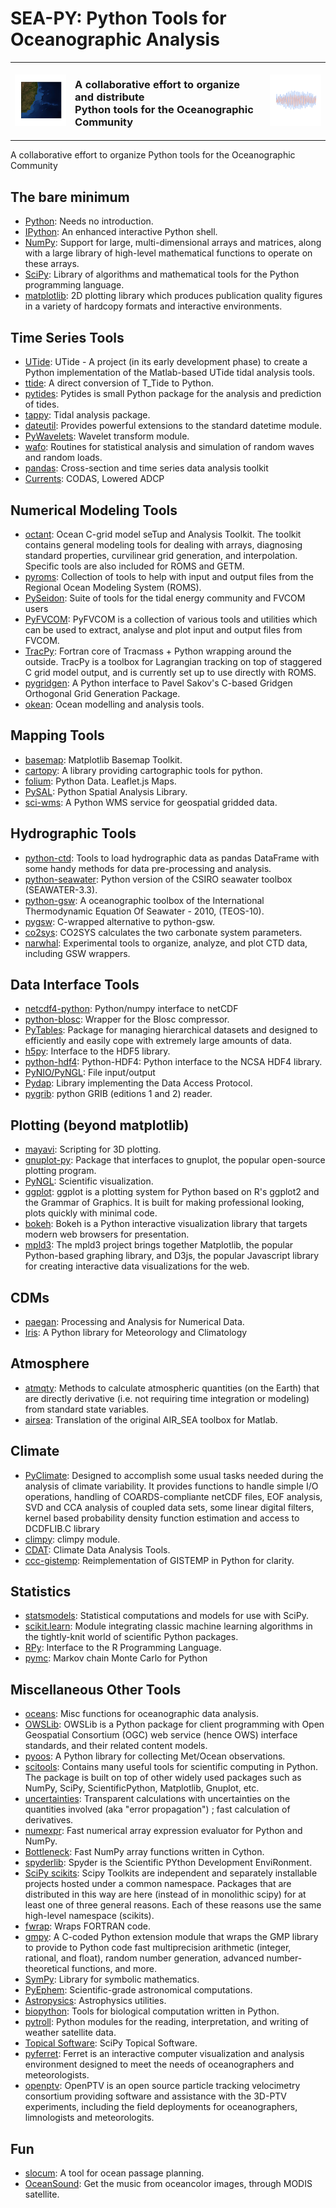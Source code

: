 # SEA-PY: Python Tools for Oceanographic Analysis

<table summary="Title">
    <tr>
        <td><img src="img/map.png" alt="South Atlantic Bathymetry"/></td>
        <td><h3>A collaborative effort to organize and distribute<br/>
        Python tools for the Oceanographic Community</h3></td>
        <td><img src="img/timeSeries.png" alt="time series plot"/></td>
    </tr>
</table>


A collaborative effort to organize Python tools for the Oceanographic Community


## The bare minimum

- [Python](http://www.python.org/): Needs no introduction.
- [IPython](http://ipython.scipy.org/): An enhanced interactive Python shell.
- [NumPy](http://numpy.scipy.org): Support for large, multi-dimensional arrays and matrices, along with a large library of high-level mathematical functions to operate on these arrays.
- [SciPy](http://www.scipy.org): Library of algorithms and mathematical tools for the Python programming language.
- [matplotlib](http://matplotlib.sourceforge.net): 2D plotting library which produces publication quality figures in a variety of hardcopy formats and interactive environments.


## Time Series Tools

- [UTide](https://github.com/wesleybowman/UTide): UTide - A project (in its early development phase) to create a Python implementation of the Matlab-based UTide tidal analysis tools.
- [ttide](https://github.com/moflaher/ttide_py): A direct conversion of T_Tide to Python.
- [pytides](https://github.com/sam-cox/pytides): Pytides is small Python package for the analysis and prediction of tides.
- [tappy](http://sourceforge.net/apps/mediawiki/tappy/index.php): Tidal analysis package.
- [dateutil](http://labix.org/python-dateutil): Provides powerful extensions to the standard datetime module.
- [PyWavelets](http://pypi.python.org/pypi/PyWavelets): Wavelet transform module.
- [wafo](http://pypi.python.org/pypi/wafo): Routines for statistical analysis and simulation of random waves and random loads.
- [pandas](http://pypi.python.org/pypi/pandas): Cross-section and time series data analysis toolkit
- [Currents](http://currents.soest.hawaii.edu): CODAS, Lowered ADCP


## Numerical Modeling Tools

- [octant](https://github.com/hetland/octant): Ocean C-grid model seTup and Analysis Toolkit. The toolkit contains general modeling tools for dealing with arrays, diagnosing standard properties, curvilinear grid generation, and interpolation. Specific tools are also included for ROMS and GETM.
- [pyroms](https://github.com/kshedstrom/pyroms): Collection of tools to help with input and output files from the Regional Ocean Modeling System (ROMS).
- [PySeidon](https://github.com/GrumpyNounours/PySeidon): Suite of tools for the tidal energy community and FVCOM users
- [PyFVCOM](https://github.com/pwcazenave/PyFVCOM): PyFVCOM is a collection of various tools and utilities which can be used to extract, analyse and plot input and output files from FVCOM.
- [TracPy](https://github.com/kthyng/Tracpy): Fortran core of Tracmass + Python wrapping around the outside.  TracPy is a toolbox for Lagrangian tracking on top of staggered C grid model output, and is currently set up to use directly with ROMS.
- [pygridgen](https://github.com/hetland/pygridgen): A Python interface to Pavel Sakov's C-based Gridgen Orthogonal Grid Generation Package.
- [okean](https://github.com/martalmeida/okean): Ocean modelling and analysis tools.

## Mapping Tools

- [basemap](http://matplotlib.org/basemap/): Matplotlib Basemap Toolkit.
- [cartopy](http://scitools.org.uk/cartopy/): A library providing cartographic tools for python.
- [folium](http://folium.readthedocs.org/en/latest): Python Data. Leaflet.js Maps.
- [PySAL](http://code.google.com/p/pysal): Python Spatial Analysis Library.
- [sci-wms](https://github.com/sci-wms/sci-wms): A Python WMS service for geospatial gridded data.

## Hydrographic Tools

- [python-ctd](https://pypi.python.org/pypi/ctd): Tools to load hydrographic data as pandas DataFrame with some handy methods for data pre-processing and analysis.
- [python-seawater](https://pypi.python.org/pypi/seawater):  Python version of the CSIRO seawater toolbox (SEAWATER-3.3).
- [python-gsw](https://pypi.python.org/pypi/gsw): A oceanographic toolbox of the International Thermodynamic Equation Of Seawater - 2010, (TEOS-10).
- [pygsw](https://pypi.python.org/pypi/pygsw): C-wrapped alternative to python-gsw.
- [co2sys](https://pypi.python.org/pypi/co2sys): CO2SYS calculates the two carbonate system parameters.
- [narwhal](http://ironicmtn.com/narwhal.html): Experimental tools to organize, analyze, and plot CTD data, including GSW wrappers.


## Data Interface Tools

- [netcdf4-python](http://code.google.com/p/netcdf4-python): Python/numpy interface to netCDF
- [python-blosc](https://github.com/FrancescAlted/python-blosc): Wrapper for the Blosc compressor.
- [PyTables](http://www.pytables.org/moin): Package for managing hierarchical datasets and designed to efficiently and easily cope with extremely large amounts of data.
- [h5py](http://code.google.com/p/h5py): Interface to the HDF5 library.
- [python-hdf4](https://pypi.python.org/pypi/python-hdf4): Python-HDF4: Python interface to the NCSA HDF4 library.
- [PyNIO/PyNGL](http://www.pyngl.ucar.edu): File input/output
- [Pydap](http://pydap.org): Library implementing the Data Access Protocol.
- [pygrib](https://pypi.python.org/pypi/pygrib): python GRIB (editions 1 and 2) reader.


## Plotting (beyond matplotlib)

- [mayavi](http://code.enthought.com/projects/mayavi): Scripting for 3D plotting.
- [gnuplot-py](http://gnuplot-py.sourceforge.net): Package that interfaces to gnuplot, the popular open-source plotting program.
- [PyNGL](http://www.pyngl.ucar.edu): Scientific visualization.
- [ggplot](http://ggplot.yhathq.com): ggplot is a plotting system for Python based on R's ggplot2 and the Grammar of Graphics. It is built for making professional looking, plots quickly with minimal code.
- [bokeh](http://bokeh.pydata.org/en/latest): Bokeh is a Python interactive visualization library that targets modern web browsers for presentation.
- [mpld3](http://mpld3.github.io): The mpld3 project brings together Matplotlib, the popular Python-based graphing library, and D3js, the popular Javascript library for creating interactive data visualizations for the web.


## CDMs

- [paegan](https://pypi.python.org/pypi/paegan): Processing and Analysis for Numerical Data.
- [Iris](http://scitools.org.uk/iris): A Python library for Meteorology and Climatology


## Atmosphere

- [atmqty](http://www.johnny-lin.com/py_pkgs/atmqty/doc): Methods to calculate atmospheric quantities (on the Earth) that are directly derivative (i.e. not requiring time integration or modeling) from standard state variables.
- [airsea](https://github.com/ocefpaf/python-airsea): Translation of the original AIR_SEA toolbox for Matlab.


## Climate

- [PyClimate](http://fisica.ehu.es/pyclimate/PyClimate): Designed to accomplish some usual tasks needed during the analysis of climate variability. It provides functions to handle simple I/O operations, handling of COARDS-compliante netCDF files, EOF analysis, SVD and CCA analysis of coupled data sets, some linear digital filters, kernel based probability density function estimation and access to DCDFLIB.C library
- [climpy](https://code.launchpad.net/~pierregm/scipy/climpy): climpy module.
- [CDAT](http://www2-pcmdi.llnl.gov/cdat): Climate Data Analysis Tools.
- [ccc-gistemp](https://github.com/ClimateCodeFoundation/ccc-gistemp): Reimplementation of GISTEMP in Python for clarity.


## Statistics

- [statsmodels](https://pypi.python.org/pypi/statsmodels): Statistical computations and models for use with SciPy.
- [scikit.learn](http://scikit-learn.sourceforge.net/stable): Module integrating classic machine learning algorithms in the tightly-knit world of scientific Python packages.
- [RPy](https://pypi.python.org/pypi/rpy2): Interface to the R Programming Language.
- [pymc](http://pymc-devs.github.io/pymc): Markov chain Monte Carlo for Python


## Miscellaneous Other Tools

- [oceans](https://pypi.python.org/pypi/oceans): Misc functions for oceanographic data analysis.
- [OWSLib](http://geopython.github.io/OWSLib): OWSLib is a Python package for client programming with Open Geospatial Consortium (OGC) web service (hence OWS) interface standards, and their related content models.
- [pyoos](https://pypi.python.org/pypi/pyoos): A Python library for collecting Met/Ocean observations.
- [scitools](http://code.google.com/p/scitools): Contains many useful tools for scientific computing in Python. The package is built on top of other widely used packages such as NumPy, SciPy, ScientificPython, Matplotlib, Gnuplot, etc.
- [uncertainties](http://pypi.python.org/pypi/uncertainties): Transparent calculations with uncertainties on the quantities involved (aka "error propagation") ; fast calculation of derivatives.
- [numexpr](https://github.com/pydata/numexpr/wiki/Numexpr-Users-Guide): Fast numerical array expression evaluator for Python and NumPy.
- [Bottleneck](http://pypi.python.org/pypi/Bottleneck): Fast NumPy array functions written in Cython.
- [spyderlib](http://code.google.com/p/spyderlib): Spyder is the Scientific PYthon Development EnviRonment.
- [SciPy scikits](http://scikits.appspot.com/scikits): Scipy Toolkits are independent and separately installable projects hosted under a common namespace. Packages that are distributed in this way are here (instead of in monolithic scipy) for at least one of three general reasons. Each of these reasons use the same high-level namespace (scikits).
- [fwrap](http://sourceforge.net/projects/fwrap/files): Wraps FORTRAN code.
- [gmpy](http://code.google.com/p/gmpy): A C-coded Python extension module that wraps the GMP library to provide to Python code fast multiprecision arithmetic (integer, rational, and float), random number generation, advanced number-theoretical functions, and more.
- [SymPy](http://sympy.org): Library for symbolic mathematics.
- [PyEphem](http://rhodesmill.org/pyephem): Scientific-grade astronomical computations.
- [Astropysics](http://packages.python.org/Astropysics): Astrophysics utilities.
- [biopython](http://biopython.org/wiki/Main_Page): Tools for biological computation written in Python.
- [pytroll](http://www.pytroll.org/): Python modules for the reading, interpretation, and writing of weather satellite data.
- [Topical Software](http://www.scipy.org/Topical_Software): SciPy Topical Software.
- [pyferret](http://ferret.pmel.noaa.gov/Ferret/downloads/pyferret/): Ferret is an interactive computer visualization and analysis environment designed to meet the needs of oceanographers and meteorologists.
- [openptv](http://www.openptv.net): OpenPTV is an open source particle tracking velocimetry consortium providing software and assistance with the 3D-PTV experiments, including the field deployments for oceanographers, limnologists and meteorologits.

## Fun

- [slocum](https://github.com/akleeman/slocum): A tool for ocean passage planning.
- [OceanSound](https://github.com/DataSounds/OceanSound): Get the music from oceancolor images, through MODIS satellite.

